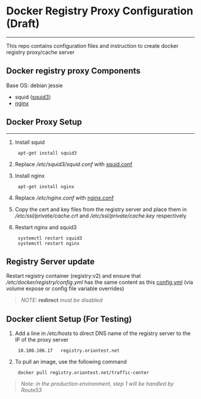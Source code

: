 
# Docker Registry Proxy Configuration (Draft)
----

This repo contains configuration files and instruction to create docker registry proxy/cache server



## Docker registry proxy Components
Base OS: debian jessie

* squid ([squid3](http://http://www.squid-cache.org/))
* [nginx](http://nginx.org/en/)

## Docker Proxy Setup
----

1. Install squid

        apt-get install squid3


2. Replace */etc/squid3/squid.conf* with [squid.conf](https://github.com/songkamongkol/orion-salt/blob/corp/squid.conf)


3. Install nginx
        
        apt-get install nginx

4. Replace */etc/nginx.conf* with [nginx.conf](https://github.com/songkamongkol/orion-salt/blob/corp/nginx.conf)

5. Copy the cert and key files from the registry server and place them in */etc/ssl/private/cache.crt* and */etc/ssl/private/cache.key* respectively

6. Restart nginx and squid3

        systemctl restart squid3
        systemctl restart nginx


## Registry Server update
Restart registry container (registry:v2) and ensure that */etc/docker/registry/config.yml* has the same content as this [config.yml](https://github.com/songkamongkol/orion-salt/blob/corp/config.yml) (via volume expose or config file variable overrides) 

>*NOTE:* **redirect** *must be disabled*

## Docker client Setup (For Testing)
1. Add a line in */etc/hosts* to direct DNS name of the registry server to the IP of the proxy server 

        10.180.106.17   registry.oriontest.net


2. To pull an image, use the following command

        docker pull registry.oriontest.net/traffic-center

>*Note: in the production environment, step 1 will be handled by Route53*

